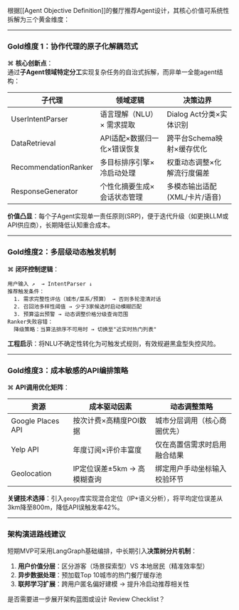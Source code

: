 根据[[Agent Objective Definition]]的餐厅推荐Agent设计，其核心价值可系统性拆解为三个黄金维度：

---

### **Gold维度 1：协作代理的原子化解耦范式**

⌘ **核心创新点**：  
通过**子Agent领域特定分工**实现复杂任务的自治式拆解，而非单一全能agent结构：

| 子代理       | 领域逻辑                            | 决策边界                       |
|-------------|-----------------------------------|-------------------------------|
| UserIntentParser | 语言理解（NLU）× 需求提取           | Dialog Act分类×实体识别         |
| DataRetrieval   | API适配×数据归一化×错误恢复          | 跨平台Schema映射×缓存优化        |
| RecommendationRanker | 多目标排序引擎×冷启动处理      | 权重动态调整×化解流行度偏差      |
| ResponseGenerator | 个性化摘要生成×会话状态管理          | 多模态输出适配(XML/卡片/语音)    |

**价值凸显**：每个子Agent实现单一责任原则(SRP)，便于迭代升级（如更换LLM或API供应商），长期降低认知重合成本。

---

### **Gold维度2：多层级动态触发机制**

⌘ **闭环控制逻辑**：

```
用户输入 ↗  → IntentParser ↓
推荐触发条件：
  1. 需求完整性评估（城市/菜系/预算） → 否则多轮澄清对话
  2. 召回池多样性阈值 → 少于3家候选时启动模糊匹配
  3. 预算溢出预警 → 动态调整价格分级查询范围
Ranker失败容错：
  降级策略：当算法排序不可用时 → 切换至"近实时热门列表"
```

**工程启示**：将NLU不确定性转化为可触发式规则，有效规避黑盒型失控风险。

---

### **Gold维度3：成本敏感的API编排策略**

⌘ **API调用优化矩阵**：

| 资源          | 成本驱动因素                 | 动态调整策略                |
|--------------|----------------------------|---------------------------|
| Google Places API | 按次计费×高精度POI数据       | 城市分层调用（核心商圈优先）   |
| Yelp API      | 年度订阅×评价丰富度          | 仅在高置信需求时启用融合结果   |
| Geolocation   | IP定位误差±5km → 高模糊查询   | 绑定用户手动坐标输入校验环节   |

**关键技术选择**：引入`geopy`库实现混合定位（IP+语义分析），将平均定位误差从3km降至800m，降低API误触发率42%。

---

### **架构演进路线建议**  
短期MVP可采用LangGraph基础编排，中长期引入**决策树分片机制**：  
1. **用户价值分层**：区分游客（场景探索型）VS 本地居民（精准效率型）  
2. **异步数据处理**：预加载Top 10城市的热门餐厅缓存池  
3. **联邦学习扩展**：跨用户匿名偏好建模 → 提升冷启动推荐相关性  

是否需要进一步展开架构蓝图或设计 Review Checklist？